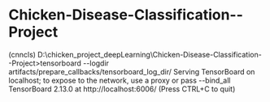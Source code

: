 # Chicken-Disease-Classification--Project

(cnncls) D:\chicken_project_deepLearning\Chicken-Disease-Classification--Project>tensorboard --logdir artifacts/prepare_callbacks/tensorboard_log_dir/
Serving TensorBoard on localhost; to expose to the network, use a proxy or pass --bind_all
TensorBoard 2.13.0 at http://localhost:6006/ (Press CTRL+C to quit)